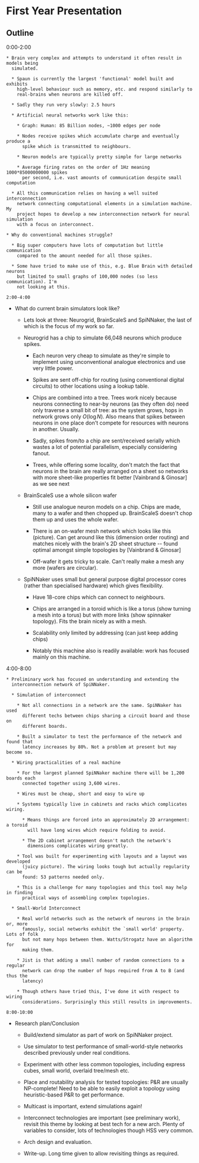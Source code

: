 First Year Presentation
=======================

Outline
-------

0:00-2:00
`````````
* Brain very complex and attempts to understand it often result in models being
  simulated.
  
  * Spaun is currently the largest 'functional' model built and exhibits
    high-level behaviour such as memory, etc. and respond similarly to
    real-brains when neurons are killed off.
  
  * Sadly they run very slowly: 2.5 hours 
  
  * Artificial neural networks work like this:
    
    * Graph: Human: 85 Billion nodes, ~1000 edges per node
    
    * Nodes receive spikes which accumulate charge and eventually produce a
      spike which is transmitted to neighbours.
    
    * Neuron models are typically pretty simple for large networks
    
    * Average firing rates on the order of 1Hz meaning 1000*85000000000 spikes
      per second, i.e. vast amounts of communication despite small computation
  
  * All this communication relies on having a well suited interconnection
    network connecting computational elements in a simulation machine. My
    project hopes to develop a new interconnection network for neural simulation
    with a focus on interconnect.
  
* Why do conventional machines struggle?
  
  * Big super computers have lots of computation but little communication
    compared to the amount needed for all those spikes.
  
  * Some have tried to make use of this, e.g. Blue Brain with detailed neurons
    but limited to small graphs of 100,000 nodes (so less communication). I'm
    not looking at this.

2:00-4:00
`````````
* What do current brain simulators look like?
  
  * Lets look at three: Neurogrid, BrainScaleS and SpiNNaker, the last of which
    is the focus of my work so far.
  
  * Neurogrid has a chip to simulate 66,048 neurons which produce spikes.
    
    * Each neuron very cheap to simulate as they're simple to implement
      using unconventional analogue electronics and use very little power.
    
    * Spikes are sent off-chip for routing (using conventional digital circuits)
      to other locations using a lookup table.
    
    * Chips are combined into a tree. Trees work nicely because neurons
      connecting to near-by neurons (as they often do) need only traverse a
      small bit of tree: as the system grows, hops in network grows only
      $O(\log{N})$. Also means that spikes between neurons in one place don't
      compete for resources with neurons in another. Usually.
    
    * Sadly, spikes from/to a chip are sent/received serially which wastes a lot
      of potential parallelism, especially considering fanout.
    
    * Trees, while offering some locality, don't match the fact that neurons in
      the brain are really arranged on a sheet so networks with more sheet-like
      properties fit better [Vainbrand & Ginosar] as we see next
  
  * BrainScaleS use a whole silicon wafer
    
    * Still use analogue neuron models on a chip. Chips are made, many to a
      wafer and then chopped up. BrainScaleS doesn't chop them up and uses the
      whole wafer.
    
    * There is an on-wafer mesh network which looks like this (picture). Can
      get around like this (dimension order routing) and matches nicely with the
      brain's 2D sheet structure -- found optimal amongst simple topologies by
      [Vainbrand & Ginosar]
    
    * Off-wafer it gets tricky to scale. Can't really make a mesh any more
      (wafers are circular).
  
  * SpiNNaker uses small but general purpose digital processor cores (rather
    than specialised hardware) which gives flexibility.
    
    * Have 18-core chips which can connect to neighbours.
    
    * Chips are arranged in a toroid which is like a torus (show turning a mesh
      into a torus) but with more links (show spinnaker topology). Fits the
      brain nicely as with a mesh.
      
    * Scalability only limited by addressing (can just keep adding chips)
      
    * Notably this machine also is readily available: work has focused mainly on
      this machine.

4:00-8:00
`````````
* Preliminary work has focused on understanding and extending the
  interconnection network of SpiNNaker.
  
  * Simulation of interconnect
  
    * Not all connections in a network are the same. SpiNNaker has used
      different techs between chips sharing a circuit board and those on
      different boards.
    
    * Built a simulator to test the performance of the network and found that
      latency increases by 80%. Not a problem at present but may become so.
  
  * Wiring practicalities of a real machine
    
    * For the largest planned SpiNNaker machine there will be 1,200 boards each
      connected together using 3,600 wires.
    
    * Wires must be cheap, short and easy to wire up
    
    * Systems typically live in cabinets and racks which complicates wiring.
    
      * Means things are forced into an approximately 2D arrangement: a toroid
        will have long wires which require folding to avoid.
        
      * The 2D cabinet arrangement doesn't match the network's
        dimensions complicates wiring greatly.
      
    * Tool was built for experimenting with layouts and a layout was developed
      (juicy picture). The wiring looks tough but actually regularity can be
      found: 53 patterns needed only.
    
    * This is a challenge for many topologies and this tool may help in finding
      practical ways of assembling complex topologies.
  
  * Small-World Interconnect
    
    * Real world networks such as the network of neurons in the brain or, more
      famously, social networks exhibit the `small world' property. Lots of folk
      but not many hops between them. Watts/Strogatz have an algorithm for
      making them.
      
    * Jist is that adding a small number of random connections to a regular
      network can drop the number of hops required from A to B (and thus the
      latency)
    
    * Though others have tried this, I've done it with respect to wiring
      considerations. Surprisingly this still results in improvements.

8:00-10:00
``````````
* Research plan/Conclusion
  
  * Build/extend simulator as part of work on SpiNNaker project.
  
  * Use simulator to test performance of small-world-style networks described
    previously under real conditions.
  
  * Experiment with other less common topologies, including express cubes, small
    world, overlaid tree/mesh etc.
  
  * Place and routability analysis for tested topologies: P&R are usually
    NP-complete! Need to be able to easily exploit a topology using
    heuristic-based P&R to get performance. 
    
  * Multicast is important, extend simulations again!
  
  * Interconnect technologies are important (see preliminary work), revisit this
    theme by looking at best tech for a new arch. Plenty of variables to
    consider, lots of technologies though HSS very common.
    
  * Arch design and evaluation.
  
  * Write-up. Long time given to allow revisiting things as required.
